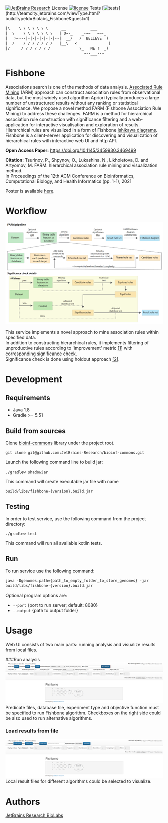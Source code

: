 [![JetBrains Research](https://jb.gg/badges/research.svg)](https://confluence.jetbrains.com/display/ALL/JetBrains+on+GitHub)
License [![license](https://img.shields.io/github/license/mashape/apistatus.svg)](https://opensource.org/licenses/MIT)
Tests [![tests](http://teamcity.jetbrains.com/app/rest/builds/buildType:(id:Biolabs_Fishbone)/statusIcon.svg)](http://teamcity.jetbrains.com/viewType.html?buildTypeId=Biolabs_Fishbone&guest=1)

```
|\    \ \ \ \ \ \ \      __           ___
|  \    \ \ \ \ \ \ \   | O~-_    _-~~   ~~-_
|   >----|-|-|-|-|-|-|--|  __/   /  BELIEVE  )
|  /    / / / / / / /   |__\   <              )
|/     / / / / / / /             \_   ME !  _)
                                   ~--___--~
```

Fishbone
========

Associations search is one of the methods of data analysis. [Associated Rule Mining](https://en.wikipedia.org/wiki/Association_rule_learning) (ARM) approach can construct association rules from observational data, but the most widely used algorithm Apriori typically produces a large number of unstructured results without any ranking or statistical significance. We propose a novel method FARM (Fishbone Association Rule Mining) to address these challenges. FARM is a method for hierarchical association rule construction with significance filtering and a web-application for interactive visualisation and exploration of results. Hierarchical rules are visualized in a form of Fishbone [Ishikawa diagrams](https://en.wikipedia.org/wiki/Ishikawa_diagram). Fishbone is a client-server application for discovering and visualization of hierarchical rules with interactive web UI and http API.

**Open Access Paper:** https://doi.org/10.1145/3459930.3469499

**Citation:** Tsurinov, P., Shpynov, O., Lukashina, N., Likholetova, D. and Artyomov, M. FARM: hierarchical association rule mining and visualization method.<br>
In Proceedings of the 12th ACM Conference on Bioinformatics, Computational Biology, and Health Informatics (pp. 1-1), 2021

Poster is available [here](https://drive.google.com/file/d/1EZcALIRf7W23PGDS9-EQ1-NF0JZ_y5OU/view?usp=sharing).

# Workflow

![alt text](src/main/resources/readme/workflow.png "Fishbone workflow")

This service implements a novel approach to mine association rules within specified data. <br/>
In addition to constructing hierarchical rules, it implements filtering of unproductive rules according to 'improvement'
metric [[1]](https://link.springer.com/article/10.1023/A:1009895914772) with corresponding significance check.<br>
Significance check is done using holdout approach [[2]](https://link.springer.com/article/10.1007/s10994-007-5006-x).


# Development

## Requirements

* Java 1.8
* Gradle >= 5.51

## Build from sources

Clone [bioinf-commons](https://github.com/JetBrains-Research/bioinf-commons) library under the project root.

  ```
  git clone git@github.com:JetBrains-Research/bioinf-commons.git
  ```

Launch the following command line to build jar:

  ```
  ./gradlew shadowJar
  ```

This command will create executable jar file with name

    build/libs/fishbone-{version}.build.jar

## Testing

In order to test service, use the following command from the project directory:

    ./gradlew test

This command will run all available kotlin tests.

## Run

To run service use the following command:

    java -Dgenomes.path={path_to_empty_folder_to_store_genomes} -jar build/libs/fishbone-{version}.build.jar

Optional program options are:

* `--port` {port to run server; default: 8080}
* `--output` {path to output folder}

# Usage

Web UI consists of two main parts: running analysis and visualize results from local files.

###Run analysis 
![alt text](src/main/resources/readme/fishbone_ui_1.png "Run analysis UI")
Predicate files, database file, experiment type and objective function must be specified to run Fishbone algorithm.
Checkboxes on the right side could be also used to run alternative algorithms.

### Load results from file
![alt text](src/main/resources/readme/fishbone_ui_2.png "Load results UI")
Local result files for different algorithms could be selected to visualize.

# Authors

[JetBrains Research BioLabs](https://research.jetbrains.org/groups/biolabs)